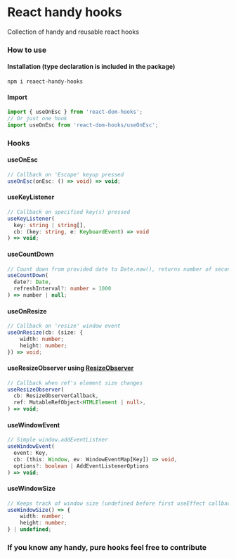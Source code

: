 # React handy hooks
Collection of handy and reusable react hooks

### How to use

#### Installation (type declaration is included in the package)
`npm i reaect-handy-hooks`

#### Import
```js
import { useOnEsc } from 'react-dom-hooks';
// Or just one hook
import useOnEsc from 'react-dom-hooks/useOnEsc';
```

### Hooks

#### useOnEsc
```ts
// Callback on 'Escape' keyup pressed
useOnEsc(onEsc: () => void) => void;
```

#### useKeyListener
```ts
// Callback on specified key(s) pressed
useKeyListener(
  key: string | string[],
  cb: (key: string, e: KeyboardEvent) => void
) => void;
```

#### useCountDown
```ts
// Count down from provided date to Date.now(), returns number of seconds or null if finished
useCountDown(
  date?: Date,
  refreshInterval?: number = 1000
) => number | null;
```

#### useOnResize
```ts
// Callback on 'resize' window event
useOnResize(cb: (size: {
    width: number;
    height: number;
}) => void;
```

#### useResizeObserver using [ResizeObserver](https://developer.mozilla.org/en-US/docs/Web/API/ResizeObserver)
```ts
// Callback when ref's element size changes
useResizeObserver(
  cb: ResizeObserverCallback,
  ref: MutableRefObject<HTMLElement | null>,
) => void;
```

#### useWindowEvent
```ts
// Simple window.addEventListner
useWindowEvent(
  event: Key,
  cb: (this: Window, ev: WindowEventMap[Key]) => void,
  options?: boolean | AddEventListenerOptions
) => void;
```

#### useWindowSize
```ts
// Keeps track of window size (undefined before first useEffect callback)
useWindowSize() => {
    width: number;
    height: number;
} | undefined;
```

### If you know any handy, pure hooks feel free to contribute
